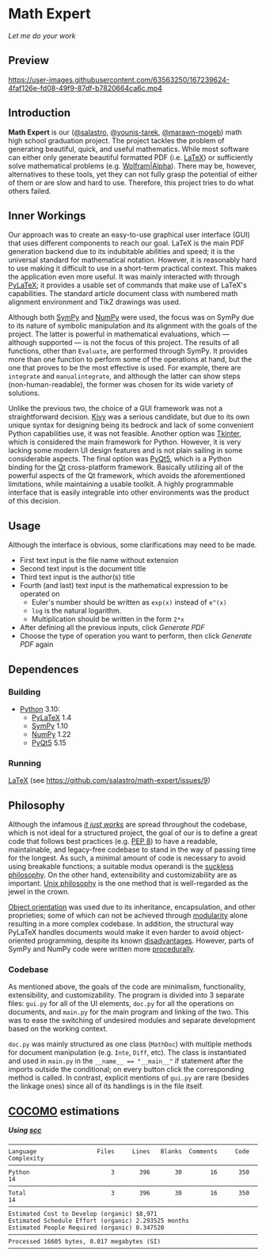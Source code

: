 <!-- vim:set et sw=4 ts=4 tw=72: -->
# Math Expert
*Let me do your work*

## Preview

https://user-images.githubusercontent.com/63563250/167239624-4faf126e-fd08-49f9-87df-b7820664ca6c.mp4

## Introduction

**Math Expert** is our ([@salastro](https://github.com/salastro), [@younis-tarek](https://github.com/younis-tarek),
[@marawn-mogeb](https://github.com/marawan-mogeb)) math high school
graduation project. The project tackles the problem of generating
beautiful, quick, and useful mathematics. While most software can either
only generate beautiful formatted PDF (i.e. [LaTeX](https://www.latex-project.org/))
or sufficiently solve mathematical problems (e.g. [Wolfram|Alpha](https://wolframalpha.com/)).
There may be, however, alternatives to these tools, yet they can not
fully grasp the potential of either of them or are slow and hard to use.
Therefore, this project tries to do what others failed.

## Inner Workings

Our approach was to create an easy-to-use graphical user interface (GUI)
that uses different components to reach our goal. LaTeX is the main PDF
generation backend due to its indubitable abilities and speed; it is the
universal standard for mathematical notation. However, it is reasonably
hard to use making it difficult to use in a short-term practical
context. This makes the application even more useful. It was mainly
interacted with through [PyLaTeX](https://jeltef.github.io/PyLaTeX/); it
provides a usable set of commands that make use of LaTeX's capabilities.
The standard article document class with numbered math alignment
environment and TikZ drawings was used.

Although both [SymPy](https://www.sympy.org/) and [NumPy](https://numpy.org/)
were used, the focus was on SymPy due to its nature of symbolic
manipulation and its alignment with the goals of the project. The latter
is powerful in mathematical evaluations, which — although supported — is
not the focus of this project. The results of all functions, other than
`Evaluate`, are performed through SymPy. It provides more than one
function to perform some of the operations at hand, but the one that
proves to be the most effective is used. For example, there are
`integrate` and `manualintegrate`, and although the latter can show
steps (non-human-readable), the former was chosen for its wide variety
of solutions.

Unlike the previous two, the choice of a GUI framework was not a
straightforward decision. [Kivy](https://kivy.org/) was a serious
candidate, but due to its own unique syntax for designing being its
bedrock and lack of some convenient Python capabilities use, it was not
feasible. Another option was [Tkinter](https://docs.python.org/3/library/tkinter.html),
which is considered the main framework for Python. However, it is very
lacking some modern UI design features and is not plain sailing in
some considerable aspects. The final option was [PyQt5](https://www.riverbankcomputing.com/software/pyqt/),
which is a Python binding for the [Qt](https://www.qt.io/)
cross-platform framework. Basically utilizing all of the powerful
aspects of the Qt framework, which avoids the aforementioned
limitations, while maintaining a usable toolkit. A highly programmable
interface that is easily integrable into other environments was the
product of this decision.

## Usage

Although the interface is obvious, some clarifications may need to be
made.
* First text input is the file name without extension
* Second text input is the document title
* Third text input is the author(s) title
* Fourth (and last) text input is the mathematical expression to be
  operated on
    * Euler's number should be written as `exp(x)` instead of `e^(x)`
    * `log` is the natural logarithm.
    * Multiplication should be written in the form `2*x`
* After defining all the previous inputs, click *Generate PDF*
* Choose the type of operation you want to perform, then click *Generate
  PDF* again

## Dependences
### Building
* [Python](https://www.python.org/) 3.10:
    * [PyLaTeX](https://jeltef.github.io/PyLaTeX/) 1.4
    * [SymPy](https://www.sympy.org/) 1.10
    * [NumPy](https://numpy.org/) 1.22
    * [PyQt5](https://www.riverbankcomputing.com/software/pyqt/) 5.15
### Running
[LaTeX](https://www.latex-project.org/) (see https://github.com/salastro/math-expert/issues/9)

## Philosophy

Although the infamous *[it just works](https://www.zdnet.com/article/apple-seems-to-have-forgotten-about-the-whole-it-just-works-thing/)*
are spread throughout the codebase, which is not ideal for a structured
project, the goal of our is to define a great code that follows best
practices (e.g. [PEP 8](https://peps.python.org/pep-0008/)) to have a
readable, maintainable, and legacy-free codebase to stand in the way of
passing time for the longest. As such, a minimal amount of code is
necessary to avoid using breakable functions; a suitable modus operandi
is the [suckless philosophy](https://suckless.org/philosophy/). On the
other hand, extensibility and customizability are as important.
[Unix philosophy](https://en.wikipedia.org/wiki/Unix_philosophy) is the
one method that is well-regarded as the jewel in the crown.

[Object orientation](https://en.wikipedia.org/wiki/Object-oriented_programming)
was used due to its inheritance, encapsulation, and other proprieties;
some of which can not be achieved through
[modularity](https://en.wikipedia.org/wiki/Modular_programming) alone
resulting in a more complex codebase. In addition, the structural way
PyLaTeX handles documents would make it even harder to avoid
object-oriented programming, despite its known
[disadvantages](https://www.youtube.com/watch?v=QM1iUe6IofM). However,
parts of SymPy and NumPy code were written more
[procedurally](https://en.wikipedia.org/wiki/Procedural_programming).


### Codebase

As mentioned above, the goals of the code are minimalism, functionality,
extensibility, and customizability. The program is divided into 3
separate files: `gui.py` for all of the UI elements, `doc.py` for all
the operations on documents, and `main.py` for the main program and
linking of the two. This was to ease the switching of undesired modules
and separate development based on the working context.

`doc.py` was mainly structured as one class (`MathDoc`) with multiple methods for
document manipulation (e.g. `Inte`, `Diff`, etc). The class is
instantiated and used in `main.py` in the `__name__ == "__main__"` if
statement after the imports outside the conditional; on every button
click the corresponding method is called. In contrast, explicit mentions
of `gui.py` are rare (besides the linkage ones) since all of its
handlings is in the file itself.

<!--
It follows the *just works* philosophy and focuses on getting stuff
done. The code base is so bad that we could be paid not to work on it.
There is no clear structure followed. Sometimes you fill find patterns
that is clear crystal, yet they are avoided to make a worse codebase. We
do not believe in: OO, Functional, Array, Prototype, Procedural,
Declarative, or any other programming paradigm known to human kind. Only
aliens will understand the paradigms of this code.
-->

## [COCOMO](https://en.wikipedia.org/wiki/COCOMO) estimations
***Using [scc](https://github.com/boyter/scc)***
```
───────────────────────────────────────────────────────────────────────────────
Language                 Files     Lines   Blanks  Comments     Code Complexity
───────────────────────────────────────────────────────────────────────────────
Python                       3       396       30        16      350         14
───────────────────────────────────────────────────────────────────────────────
Total                        3       396       30        16      350         14
───────────────────────────────────────────────────────────────────────────────
Estimated Cost to Develop (organic) $8,971
Estimated Schedule Effort (organic) 2.293525 months
Estimated People Required (organic) 0.347520
───────────────────────────────────────────────────────────────────────────────
Processed 16605 bytes, 0.017 megabytes (SI)
───────────────────────────────────────────────────────────────────────────────

```
